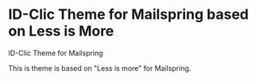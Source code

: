 # ID-Clic Theme for Mailspring based on Less is More

ID-Clic Theme for Mailspring

This is theme is based on "Less is more" for Mailspring.
